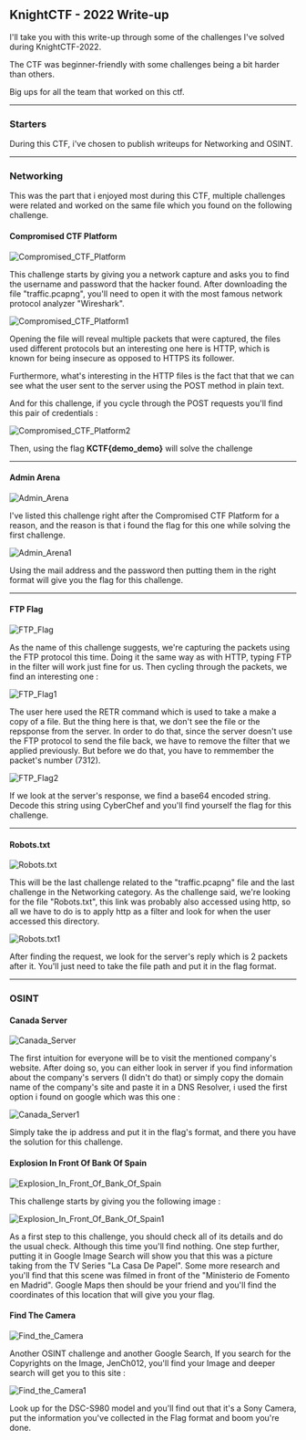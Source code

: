 ## KnightCTF - 2022 Write-up

I'll take you with this write-up through some of the challenges I've solved during KnightCTF-2022. 

The CTF was beginner-friendly with some challenges being a bit harder than others.

Big ups for all the team that worked on this ctf.

---

### Starters 

During this CTF, i've chosen to publish writeups for Networking and OSINT.

---

### Networking
This was the part that i enjoyed most during this CTF, multiple challenges were related and worked on the same file which you found on the following challenge.

#### Compromised CTF Platform

![Compromised_CTF_Platform](https://github.com/eobeob10/eobeob10.github.io/blob/main/_posts/2022-01-21-KnightCTF-2022-write-up/Compromised_CTF_Platform.png?raw=true)

This challenge starts by giving you a network capture and asks you to find the username and password that the hacker found. 
After downloading the file "traffic.pcapng", you'll need to open it with the most famous network protocol analyzer "Wireshark".

![Compromised_CTF_Platform1](https://github.com/eobeob10/eobeob10.github.io/blob/main/_posts/2022-01-21-KnightCTF-2022-write-up/Compromised_CTF_Platform1.png?raw=true)

Opening the file will reveal multiple packets that were captured, the files used different protocols but an interesting one here is HTTP, which is known for being insecure as opposed to HTTPS its follower.

Furthermore, what's interesting in the HTTP files is the fact that that we can see what the user sent to the server using the POST method in plain text. 

And for this challenge, if you cycle through the POST requests you'll find this pair of credentials : 

![Compromised_CTF_Platform2](https://github.com/eobeob10/eobeob10.github.io/blob/main/_posts/2022-01-21-KnightCTF-2022-write-up/Compromised_CTF_Platform2.png?raw=true)

Then, using the flag <b>KCTF{demo_demo}</b> will solve the challenge

---

#### Admin Arena 

![Admin_Arena](https://github.com/eobeob10/eobeob10.github.io/blob/main/_posts/2022-01-21-KnightCTF-2022-write-up/Admin_Arena.png?raw=true)

I've listed this challenge right after the Compromised CTF Platform for a reason, and the reason is that i found the flag for this one while solving the first challenge. 

![Admin_Arena1](https://github.com/eobeob10/eobeob10.github.io/blob/main/_posts/2022-01-21-KnightCTF-2022-write-up/Admin_Arena1.png?raw=true)

Using the mail address and the password then putting them in the right format will give you the flag for this challenge.

---

#### FTP Flag

![FTP_Flag](https://github.com/eobeob10/eobeob10.github.io/blob/main/_posts/2022-01-21-KnightCTF-2022-write-up/FTP_Flag.png?raw=true)

As the name of this challenge suggests, we're capturing the packets using the FTP protocol this time.
Doing it the same way as with HTTP, typing FTP in the filter will work just fine for us.
Then cycling through the packets, we find an interesting one : 

![FTP_Flag1](https://github.com/eobeob10/eobeob10.github.io/blob/main/_posts/2022-01-21-KnightCTF-2022-write-up/FTP_Flag1.png?raw=true)

The user here used the RETR command which is used to take a make a copy of a file. But the thing here is that, we don't see the file or the repsponse from the server. In order to do that, since the server doesn't use the FTP protocol to send the file back, we have to remove the filter that we applied previously. But before we do that, you have to remmember the packet's number (7312).

![FTP_Flag2](https://github.com/eobeob10/eobeob10.github.io/blob/main/_posts/2022-01-21-KnightCTF-2022-write-up/FTP_Flag2.png?raw=true)

If we look at the server's response, we find a base64 encoded string. Decode this string using CyberChef and you'll find yourself the flag for this challenge.

---

#### Robots.txt

![Robots.txt](https://github.com/eobeob10/eobeob10.github.io/blob/main/_posts/2022-01-21-KnightCTF-2022-write-up/Robots.txt.png?raw=true)

This will be the last challenge related to the "traffic.pcapng" file and the last challenge in the Networking category.
As the challenge said, we're looking for the file "Robots.txt", this link was probably also accessed using http, so all we have to do is to apply http as a filter and look for when the user accessed this directory.

![Robots.txt1](https://github.com/eobeob10/eobeob10.github.io/blob/main/_posts/2022-01-21-KnightCTF-2022-write-up/Robots.txt1.png?raw=true)

After finding the request, we look for the server's reply which is 2 packets after it. You'll just need to take the file path and put it in the flag format.

---

### OSINT

#### Canada Server 

![Canada_Server](https://github.com/eobeob10/eobeob10.github.io/blob/main/_posts/2022-01-21-KnightCTF-2022-write-up/Canada_Server.png?raw=true)

The first intuition for everyone will be to visit the mentioned company's website. After doing so, you can either look in server if you find information about the company's servers (I didn't do that) or simply copy the domain name of the company's site and paste it in a DNS Resolver, i used the first option i found on google which was this one : 

![Canada_Server1](https://github.com/eobeob10/eobeob10.github.io/blob/main/_posts/2022-01-21-KnightCTF-2022-write-up/Canada_Server1.png?raw=true)

Simply take the ip address and put it in the flag's format, and there you have the solution for this challenge.

#### Explosion In Front Of Bank Of Spain

![Explosion_In_Front_Of_Bank_Of_Spain](https://github.com/eobeob10/eobeob10.github.io/blob/main/_posts/2022-01-21-KnightCTF-2022-write-up/Explosion_In_Front_Of_Bank_Of_Spain.png?raw=true)

This challenge starts by giving you the following image : 

![Explosion_In_Front_Of_Bank_Of_Spain1](https://github.com/eobeob10/eobeob10.github.io/blob/main/_posts/2022-01-21-KnightCTF-2022-write-up/Explosion_In_Front_Of_Bank_Of_Spain1.png?raw=true)

As a first step to this challenge, you should check all of its details and do the usual check. Although this time you'll find nothing. One step further, putting it in Google Image Search will show you that this was a picture taking from the TV Series "La Casa De Papel". Some more research and you'll find that this scene was filmed in front of the "Ministerio de Fomento en Madrid". Google Maps then should be your friend and you'll find the coordinates of this location that will give you your flag.

#### Find The Camera

![Find_the_Camera](https://github.com/eobeob10/eobeob10.github.io/blob/main/_posts/2022-01-21-KnightCTF-2022-write-up/Find_The_Camera.png?raw=true)

Another OSINT challenge and another Google Search, If you search for the Copyrights on the Image, JenCh012, you'll find your Image and deeper search will get you to this site : 

![Find_the_Camera1](https://github.com/eobeob10/eobeob10.github.io/blob/main/_posts/2022-01-21-KnightCTF-2022-write-up/Find_The_Camera1.png?raw=true)

Look up for the DSC-S980 model and you'll find out that it's a Sony Camera, put the information you've collected in the Flag format and boom you're done.

